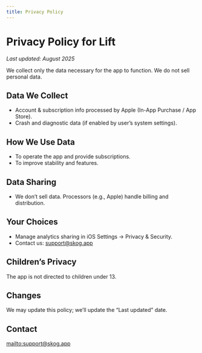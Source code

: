 ```yaml
---
title: Privacy Policy
---
```


# Privacy Policy for Lift

_Last updated: August 2025_

We collect only the data necessary for the app to function. We do not sell personal data.

## Data We Collect

- Account & subscription info processed by Apple (In-App Purchase / App Store).
- Crash and diagnostic data (if enabled by user’s system settings).

## How We Use Data

- To operate the app and provide subscriptions.
- To improve stability and features.

## Data Sharing

- We don’t sell data. Processors (e.g., Apple) handle billing and distribution.

## Your Choices

- Manage analytics sharing in iOS Settings → Privacy & Security.
- Contact us: [support@skog.app](mailto:support@skog.app)

## Children’s Privacy

The app is not directed to children under 13.

## Changes

We may update this policy; we’ll update the “Last updated” date.

## Contact

[mailto:support@skog.app](mailto:support@skog.app)
